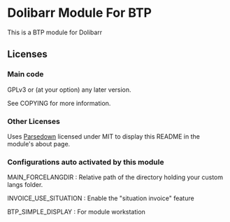 Dolibarr Module For BTP
========================================

This is a BTP module for Dolibarr


Licenses
--------

### Main code

GPLv3 or (at your option) any later version.

See COPYING for more information.

### Other Licenses

Uses [Parsedown](http://parsedown.org/) licensed under MIT to display this README in the module's about page.

### Configurations auto activated by this module 

MAIN_FORCELANGDIR : Relative path of the directory holding your custom langs folder.

INVOICE_USE_SITUATION : Enable the "situation invoice" feature

BTP_SIMPLE_DISPLAY : For module workstation
